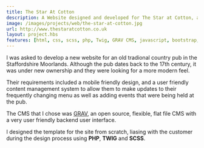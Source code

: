 ```yaml
---
title: The Star At Cotton
description: A Website designed and developed for The Star at Cotton, a Traditional Country Pub in the Staffordshire Moorlands
image: /images/projects/web/the-star-at-cotton.jpg
url: http://www.thestaratcotton.co.uk
layout: project.hbs
features: [html, css, scss, php, Twig, GRAV CMS, javascript, bootstrap, responsive design]
---
```


I was asked to develop a new website for an old tradional country pub in the Staffordshire Moorlands.
Although the pub dates back to the 17th century, it was under new ownership and they were
looking for a more modern feel.

Their requirements included a mobile friendly design, and a user friendly content management
system to allow them to make updates to their frequently changing menu as well as adding
events that were being held at the pub.

The CMS that I chose was <a href="https://getgrav.org/" target="blank">GRAV</a>, an open source, flexible, flat file CMS
with a very user friendly backend user interface.

I designed the template for the site from scratch, liasing with the customer during the
design process using **PHP**, **TWIG** and **SCSS**.
